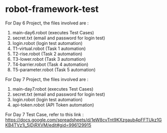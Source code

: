 # robot-framework-test

For Day 6 Project, the files involved are :
1) main-day6.robot (executes Test Cases)
2) secret.txt (email and password for login test)
3) login.robot (login test automation)
4) T1-virtual.robot (Task 1 automation)
5) T2-rise.robot (Task 2 automation)
6) T3-lower.robot (Task 3 automation)
7) T4-barrier.robot (Task 4 automation)
8) T5-parameter.robot (Task 5 automation)

For Day 7 Project, the files involved are :
1) main-day7.robot (executes Test Cases)
2) secret.txt (email and password for login test)
3) login.robot (login test automation)
4) api-token.robot (API Token automation)

For Day 7 Test Case, refer to this link :
https://docs.google.com/spreadsheets/d/1eW8cvTnt9KXzgaub4pFFTUkz1GKB4TVz1i_5jDjRXVM/edit#gid=996129915
